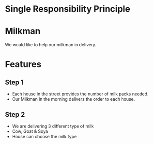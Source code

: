 # Single Responsibility Principle

# Milkman

We would like to help our milkman in delivery.

# Features

## Step 1
- Each house in the street provides the number of milk packs needed.
- Our Milkman in the morning delivers the order to each house.

## Step 2
- We are delivering 3 different type of milk
- Cow, Goat & Soya
- House can choose the milk type
  
